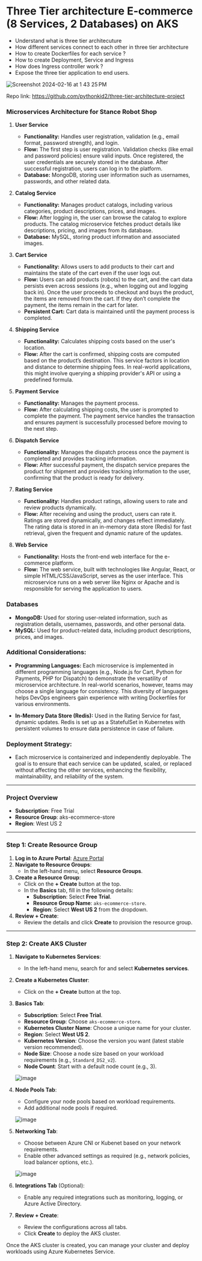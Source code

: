 # Three Tier architecture E-commerce (8 Services, 2 Databases) on AKS

- Understand what is three tier architecuture
- How different services connect to each other in three tier architecture
- How to create Dockerfiles for each service ?
- How to create Deployment, Service and Ingress
- How does Ingress controller work ?
- Expose the three tier application to end users.

![Screenshot 2024-02-16 at 1 43 25 PM](https://github.com/iam-veeramalla/Azure-zero-to-hero/assets/43399466/0623a010-d8f1-4632-abce-d06f5755b1fa)

Repo link: https://github.com/pythonkid2/three-tier-architecture-project

### Microservices Architecture for Stance Robot Shop

1. **User Service**  
   - **Functionality:** Handles user registration, validation (e.g., email format, password strength), and login.  
   - **Flow:** The first step is user registration. Validation checks (like email and password policies) ensure valid inputs. Once registered, the user credentials are securely stored in the database. After successful registration, users can log in to the platform.  
   - **Database:** MongoDB, storing user information such as usernames, passwords, and other related data.

2. **Catalog Service**  
   - **Functionality:** Manages product catalogs, including various categories, product descriptions, prices, and images.  
   - **Flow:** After logging in, the user can browse the catalog to explore products. The catalog microservice fetches product details like descriptions, pricing, and images from its database.  
   - **Database:** MySQL, storing product information and associated images.

3. **Cart Service**  
   - **Functionality:** Allows users to add products to their cart and maintains the state of the cart even if the user logs out.  
   - **Flow:** Users can add products (robots) to the cart, and the cart data persists even across sessions (e.g., when logging out and logging back in). Once the user proceeds to checkout and buys the product, the items are removed from the cart. If they don’t complete the payment, the items remain in the cart for later.  
   - **Persistent Cart:** Cart data is maintained until the payment process is completed.

4. **Shipping Service**  
   - **Functionality:** Calculates shipping costs based on the user's location.  
   - **Flow:** After the cart is confirmed, shipping costs are computed based on the product’s destination. This service factors in location and distance to determine shipping fees. In real-world applications, this might involve querying a shipping provider's API or using a predefined formula.

5. **Payment Service**  
   - **Functionality:** Manages the payment process.  
   - **Flow:** After calculating shipping costs, the user is prompted to complete the payment. The payment service handles the transaction and ensures payment is successfully processed before moving to the next step.

6. **Dispatch Service**  
   - **Functionality:** Manages the dispatch process once the payment is completed and provides tracking information.  
   - **Flow:** After successful payment, the dispatch service prepares the product for shipment and provides tracking information to the user, confirming that the product is ready for delivery.

7. **Rating Service**  
   - **Functionality:** Handles product ratings, allowing users to rate and review products dynamically.  
   - **Flow:** After receiving and using the product, users can rate it. Ratings are stored dynamically, and changes reflect immediately. The rating data is stored in an in-memory data store (Redis) for fast retrieval, given the frequent and dynamic nature of the updates.

8. **Web Service**  
   - **Functionality:** Hosts the front-end web interface for the e-commerce platform.  
   - **Flow:** The web service, built with technologies like Angular, React, or simple HTML/CSS/JavaScript, serves as the user interface. This microservice runs on a web server like Nginx or Apache and is responsible for serving the application to users.

### Databases
- **MongoDB:** Used for storing user-related information, such as registration details, usernames, passwords, and other personal data.
- **MySQL:** Used for product-related data, including product descriptions, prices, and images.

### Additional Considerations:
- **Programming Languages:** Each microservice is implemented in different programming languages (e.g., Node.js for Cart, Python for Payments, PHP for Dispatch) to demonstrate the versatility of microservice architecture. In real-world scenarios, however, teams may choose a single language for consistency. This diversity of languages helps DevOps engineers gain experience with writing Dockerfiles for various environments.
  
- **In-Memory Data Store (Redis):** Used in the Rating Service for fast, dynamic updates. Redis is set up as a StatefulSet in Kubernetes with persistent volumes to ensure data persistence in case of failure.

### Deployment Strategy:
- Each microservice is containerized and independently deployable. The goal is to ensure that each service can be updated, scaled, or replaced without affecting the other services, enhancing the flexibility, maintainability, and reliability of the system.

---

### **Project Overview**

- **Subscription**: Free Trial  
- **Resource Group**: aks-ecommerce-store  
- **Region**: West US 2

---

### **Step 1: Create Resource Group**

1. **Log in to Azure Portal**: [Azure Portal](https://portal.azure.com)
2. **Navigate to Resource Groups**:
   - In the left-hand menu, select **Resource Groups**.
3. **Create a Resource Group**:
   - Click on the **+ Create** button at the top.
   - In the **Basics** tab, fill in the following details:
     - **Subscription**: Select **Free Trial**.
     - **Resource Group Name**: `aks-ecommerce-store`.
     - **Region**: Select **West US 2** from the dropdown.
4. **Review + Create**:
   - Review the details and click **Create** to provision the resource group.

---

### **Step 2: Create AKS Cluster**

1. **Navigate to Kubernetes Services**:
   - In the left-hand menu, search for and select **Kubernetes services**.
2. **Create a Kubernetes Cluster**:
   - Click on the **+ Create** button at the top.
3. **Basics Tab**:
   - **Subscription**: Select **Free Trial**.
   - **Resource Group**: Choose `aks-ecommerce-store`.
   - **Kubernetes Cluster Name**: Choose a unique name for your cluster.
   - **Region**: Select **West US 2**.
   - **Kubernetes Version**: Choose the version you want (latest stable version recommended).
   - **Node Size**: Choose a node size based on your workload requirements (e.g., `Standard_DS2_v2`).
   - **Node Count**: Start with a default node count (e.g., 3).

   ![image](https://github.com/user-attachments/assets/2ec5a886-95f7-40bc-abf2-6c5eaacf8a00)

4. **Node Pools Tab**:
   - Configure your node pools based on workload requirements.
   - Add additional node pools if required.

   ![image](https://github.com/user-attachments/assets/822a03b8-d405-4145-8313-a9a3177984b1)

5. **Networking Tab**:
   - Choose between Azure CNI or Kubenet based on your network requirements.
   - Enable other advanced settings as required (e.g., network policies, load balancer options, etc.).

   ![image](https://github.com/user-attachments/assets/413bf2c4-b9e1-49f2-9636-f9fa7a79b283)

6. **Integrations Tab** (Optional):
   - Enable any required integrations such as monitoring, logging, or Azure Active Directory.

7. **Review + Create**:
   - Review the configurations across all tabs.
   - Click **Create** to deploy the AKS cluster.


Once the AKS cluster is created, you can manage your cluster and deploy workloads using Azure Kubernetes Service.



